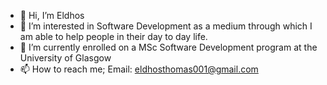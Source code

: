 - 👋 Hi, I’m Eldhos
- 👀 I’m interested in Software Development as a medium through which I am able to help people in their day to day life.
- 🌱 I’m currently enrolled on a MSc Software Development program at the University of Glasgow
- 📫 How to reach me; Email: eldhosthomas001@gmail.com

<!---
EPT001/EPT001 is a ✨ special ✨ repository because its `README.md` (this file) appears on your GitHub profile.
You can click the Preview link to take a look at your changes.
--->
